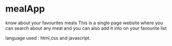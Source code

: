 # mealApp
know about your favourites meals
This is a single page website where you can search about any meal and you can also add it into on your favourite list


language used : html,css and javascript.
